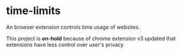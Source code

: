 # time-limits

An browser extension controls time usage of websites.

This project is **on-hold** because of chrome extension v3 updated that extensions have less control over user's privacy
